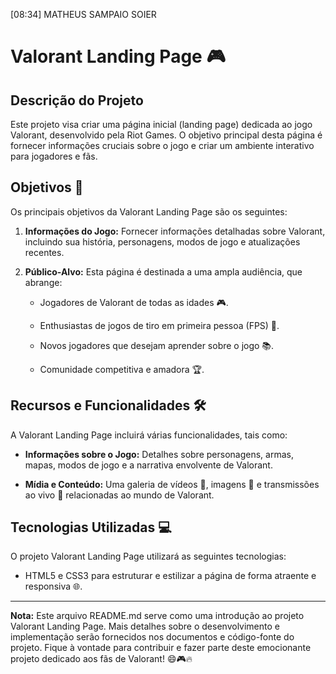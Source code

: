 [08:34] MATHEUS SAMPAIO SOIER

# Valorant Landing Page 🎮

 

## Descrição do Projeto

Este projeto visa criar uma página inicial (landing page) dedicada ao jogo Valorant, desenvolvido pela Riot Games. O objetivo principal desta página é fornecer informações cruciais sobre o jogo e criar um ambiente interativo para jogadores e fãs.

 

## Objetivos 🎯

Os principais objetivos da Valorant Landing Page são os seguintes:

 

1. **Informações do Jogo:** Fornecer informações detalhadas sobre Valorant, incluindo sua história, personagens, modos de jogo e atualizações recentes.

 

2. **Público-Alvo:** Esta página é destinada a uma ampla audiência, que abrange:

   - Jogadores de Valorant de todas as idades 🎮.

   - Enthusiastas de jogos de tiro em primeira pessoa (FPS) 🔫.

   - Novos jogadores que desejam aprender sobre o jogo 📚.

   - Comunidade competitiva e amadora 🏆.

 

## Recursos e Funcionalidades 🛠️

A Valorant Landing Page incluirá várias funcionalidades, tais como:

 

- **Informações sobre o Jogo:** Detalhes sobre personagens, armas, mapas, modos de jogo e a narrativa envolvente de Valorant.

 

- **Mídia e Conteúdo:** Uma galeria de vídeos 🎥, imagens 📸 e transmissões ao vivo 📡 relacionadas ao mundo de Valorant.

 

## Tecnologias Utilizadas 💻

O projeto Valorant Landing Page utilizará as seguintes tecnologias:

 

- HTML5 e CSS3 para estruturar e estilizar a página de forma atraente e responsiva 🌐.

 

---

 

**Nota:** Este arquivo README.md serve como uma introdução ao projeto Valorant Landing Page. Mais detalhes sobre o desenvolvimento e implementação serão fornecidos nos documentos e código-fonte do projeto. Fique à vontade para contribuir e fazer parte deste emocionante projeto dedicado aos fãs de Valorant! 😄🎮🔥
